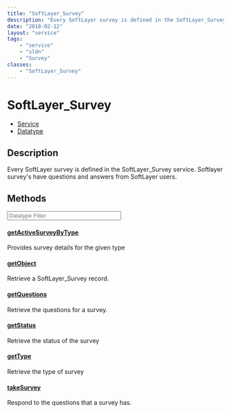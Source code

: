 ```yaml
---
title: "SoftLayer_Survey"
description: "Every SoftLayer survey is defined in the SoftLayer_Survey service. Softlayer survey's have questions and answers from So... "
date: "2018-02-12"
layout: "service"
tags:
    - "service"
    - "sldn"
    - "Survey"
classes:
    - "SoftLayer_Survey"
---
```

# SoftLayer_Survey
<div id='service-datatype'>
    <ul id='sldn-reference-tabs'>
    <li id='service'> <a href='/reference/services/SoftLayer_Survey' >Service</a></li>    <li id='datatype'> <a href='/reference/datatypes/SoftLayer_Survey' >Datatype</a></li>
    </ul>
</div>

## Description
Every SoftLayer survey is defined in the SoftLayer_Survey service. Softlayer survey's have questions and answers from SoftLayer users. 



        
<div id="properties" class="content service-content">

## Methods

<div class="view-filters">
    <div class="clearfix">
        <div class="search-input-box">
            <input placeholder="Datatype Filter" onkeyup="titleSearch(inputId='edit-combine', divId='method-div', elementClass='method-row')" 
                type="text" id="edit-combine" value="" size="30" maxlength="128" class="form-text">
        </div>
    </div>
</div>

#### [getActiveSurveyByType](/reference/services/SoftLayer_Survey/getActiveSurveyByType)
Provides survey details for the given type

#### [getObject](/reference/services/SoftLayer_Survey/getObject)
Retrieve a SoftLayer_Survey record.

#### [getQuestions](/reference/services/SoftLayer_Survey/getQuestions)
Retrieve the questions for a survey.

#### [getStatus](/reference/services/SoftLayer_Survey/getStatus)
Retrieve the status of the survey

#### [getType](/reference/services/SoftLayer_Survey/getType)
Retrieve the type of survey

#### [takeSurvey](/reference/services/SoftLayer_Survey/takeSurvey)
Respond to the questions that a survey has.

</div>

